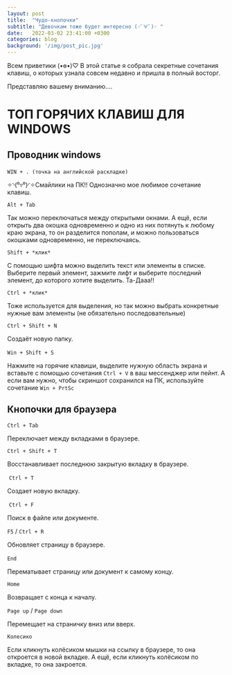 ```yaml
---
layout: post
title:  "Чудо-кнопочки"
subtitle: "Девочкам тоже будет интересно (☞ﾟ∀ﾟ)☞ "
date:   2022-03-02 23:41:00 +0300
categories: blog
background: '/img/post_pic.jpg'
---
```


Всем приветики (•ө•)♡
В этой статье я собрала секретные сочетания клавиш, о которых узнала совсем недавно и пришла в полный восторг.

Представляю вашему вниманию....

# ТОП ГОРЯЧИХ КЛАВИШ ДЛЯ WINDOWS

## Проводник windows

‌`WIN + . (точка на английской раскладке)`

✧◝(⁰▿⁰)◜✧Смайлики на ПК!! Однозначно мое любимое сочетание клавиш.

`‌Alt + Tab`

Так можно переключаться между открытыми окнами. А ещё, если открыть два окошка одновременно и одно из них потянуть к любому краю экрана, то он разделится пополам, и можно пользоваться окошками одновременно, не переключаясь.

`‌Shift + *клик*`

С помощью шифта можно выделить текст или элементы в списке. Выберите первый элемент, зажмите лифт и выберите последний элемент, до которого хотите выделить. Та-Дааа!!

`‌Ctrl + *клик*`

Тоже используется для выделения, но так можно выбрать конкретные нужные вам элементы (не обязательно последовательные)

`‌Ctrl + Shift + N`

Создаёт новую папку.

‌`Win + Shift + S`

Нажмите на горячие клавиши, выделите нужную область экрана и вставьте с помощью сочетания `Ctrl + V` в ваш мессенджер или пейнт.
А если вам нужно, чтобы скриншот сохранился на ПК, используйте сочетание `Win + PrtSc`

## Кнопочки для браузера

`Ctrl + Tab`

Переключает между вкладками в браузере.

`‌Ctrl + Shift + T`

Восстанавливает последнюю закрытую вкладку в браузере.

‌ `Ctrl + T`

Создает новую вкладку.

‌ `Ctrl + F`

Поиск в файле или документе.

`‌F5` / `Ctrl + R`

Обновляет страницу в браузере.

‌`End`

Перематывает страницу или документ к самому концу.

`‌Home`

Возвращает с конца к началу.

‌`Page up` / `Page down`

Перемещает на страничку вниз или вверх.

`‌Колесико`

Если кликнуть колёсиком мышки на ссылку в браузере, то она откроется в новой вкладке. А ещё, если кликнуть колёсиком по вкладке, то она закроется.
